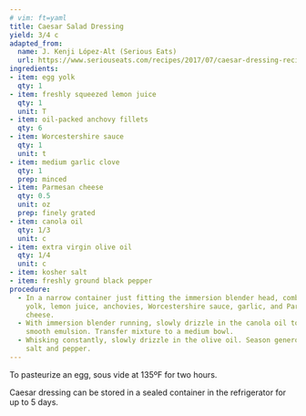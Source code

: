 ```yaml
---
# vim: ft=yaml
title: Caesar Salad Dressing
yield: 3/4 c
adapted_from:
  name: J. Kenji López-Alt (Serious Eats)
  url: https://www.seriouseats.com/recipes/2017/07/caesar-dressing-recipe.html
ingredients:
- item: egg yolk
  qty: 1
- item: freshly squeezed lemon juice
  qty: 1
  unit: T
- item: oil-packed anchovy fillets
  qty: 6
- item: Worcestershire sauce
  qty: 1
  unit: t
- item: medium garlic clove
  qty: 1
  prep: minced
- item: Parmesan cheese
  qty: 0.5
  unit: oz
  prep: finely grated
- item: canola oil
  qty: 1/3
  unit: c
- item: extra virgin olive oil
  qty: 1/4
  unit: c
- item: kosher salt
- item: freshly ground black pepper
procedure:
  - In a narrow container just fitting the immersion blender head, combine egg
    yolk, lemon juice, anchovies, Worcestershire sauce, garlic, and Parmesan
    cheese.
  - With immersion blender running, slowly drizzle in the canola oil to form a
    smooth emulsion. Transfer mixture to a medium bowl.
  - Whisking constantly, slowly drizzle in the olive oil. Season generously with
    salt and pepper.
---
```


To pasteurize an egg, sous vide at 135ºF for two hours.

Caesar dressing can be stored in a sealed container in the refrigerator for up
to 5 days.

